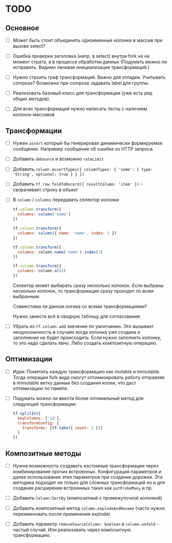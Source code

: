 # TODO

## Основное

- [ ] Может быть стоит объединять одноименные колонки в массив при вызове select?

- [ ] Ошибка проверки заголовка (напр. в select) внутри fork не на момент страта,
      а в процессе обработки данных (Подумать можно ли исправить. Видимо ленивая
      инициализация трансформаций.)

- [ ] Нужно строить граф трансформаций. Важно для отладки. Учитывать compose?
      Возможно при compose задавать label для группы.

- [ ] Реализовать базовый класс для трансформации (уже есть ряд общих методов).

- [ ] Для всех трансформаций нужно написать тесты с наличием колонок-массивов

## Трансформации

- [ ] Нужен `assert` который бы генерировал динамически формируемое сообщение.
      Например сообщение об ошибке из HTTP запроса.

- [ ] Добавить `debounce` и возможно `rateLimit`

- [ ] Добавить `column.assertTypes({ columnTypes: { 'some': { type: 'String', optional: true } } })`

- [ ] Добавить `tf.row.foldToRecord({ resultColumn: 'item' })` - сворачивает строку в объект

- [ ] В `column` / `columns` передавать селектор колонки

  ```js
  tf.column.transform({
    columns: column('name')
  })
  ```

  ```js
  tf.column.transform({
    columns: column({ name: 'name', index: 1 })
  })
  ```

  ```js
  tf.column.transform({
    columns: column.name('name').index(1)
  })
  ```

  ```js
  tf.column.transform({
    columns: column.all()
  })
  ```

  Селектор может выбирать сразу несколько колонок. Если выбраны несколько колонок,
  то трансформация сразу проходит по всем выбранным.

  Совместима ли данная логика со всеми трансформациями?

  Нужно занести всё в сводную таблицу для согласования.

- [ ] Убрать из `tf.column.add` значение по умолчанию. Это вызывает неоднозначность
      в случаях когда колонка уже создана и заполнение не будет происходить.
      Если нужно заполнить колонку, то это надо сделать явно. Либо создать
      композитную операцию.

## Оптимизации

- [ ] Идея: Пометить каждую трансформацию как mutable и immutable. Тогда операции
      fork вида смогут оптимизировать работу отправляя в immutable ветку данные без
      создания копии, что даст оптимизацию по памяти.

- [ ] Подумать можно ли ввести более оптимальный метод для следующей трансформации:

  ```js
  tf.splitIn({
    keyColumns: ['id'],
    transformConfig: {
      transforms: [tf.take({ count: 1 })]
    }
  })
  ```

## Композитные методы

- [ ] Нужна возможность создавать кастомные трансформации через комбинирование
      прочих встроенных. Конфигурация параметров и далее использование этих параметров
      при создании дорожки. Эта методика подходит не только для сложных трансформаций
      но и для создания расширения встроенных таких как `putProbeMany` и пр.

- [ ] Добавить `Column:SortBy` (композитный с промежуточной колонкой)

- [ ] Добавить композитный метод `column.explodeAndRename` (часто нужно
      переименовать после применения explode)

- [ ] Добавить параметр `removeSourceColumn: boolean` в `column.unfold` - частый
      случай. Или реализовать через композитную трансформацию.
